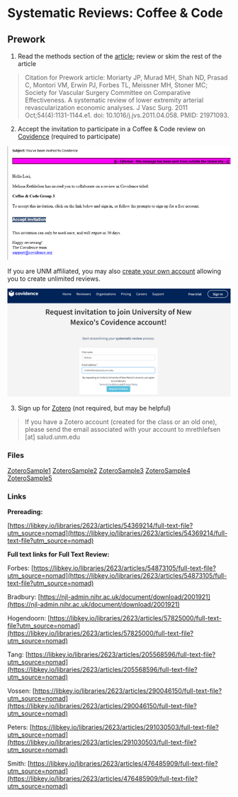 # Systematic Reviews: Coffee & Code

## Prework

1. Read the methods section of the [article](https://libkey.io/libraries/2623/articles/54369214/full-text-file?utm_source=nomad); review or skim the rest of the article

> Citation for Prework article: Moriarty JP, Murad MH, Shah ND, Prasad C, Montori VM, Erwin PJ, Forbes TL, Meissner MH, Stoner MC; Society for Vascular Surgery Committee on Comparative Effectiveness. A systematic review of lower extremity arterial revascularization economic analyses. J Vasc Surg. 2011 Oct;54(4):1131-1144.e1. doi: 10.1016/j.jvs.2011.04.058. PMID: 21971093.

2. Accept the invitation to participate in a Coffee & Code review on [Covidence](https://app.covidence.org) (required to participate)

![image of email from Covidence](3SignUp.png)

If you are UNM affiliated, you may also [create your own account](https://app.covidence.org/organizations/QlZl7/signup) allowing you to create unlimited reviews.

![image of UNM Covidence sign up page](2SignUp.png)

3. Sign up for [Zotero](https://www.zotero.org/) (not required, but may be helpful)

> If you have a Zotero account (created for the class or an old one), please send the email associated with your account to mrethlefsen [at] salud.unm.edu

### Files

[ZoteroSample1](https://github.com/unmrds/cc-systematic-review/blob/main/ZoteroSample1.ris)
[ZoteroSample2](https://github.com/unmrds/cc-systematic-review/blob/main/ZoteroSample2.ris)
[ZoteroSample3](https://github.com/unmrds/cc-systematic-review/blob/main/ZoteroSample3.ris)
[ZoteroSample4](https://github.com/unmrds/cc-systematic-review/blob/main/ZoteroSample4.ris)
[ZoteroSample5](https://github.com/unmrds/cc-systematic-review/blob/main/ZoteroSample5.ris)

### Links

**Prereading:** 

[https://libkey.io/libraries/2623/articles/54369214/full-text-file?utm_source=nomad](https://libkey.io/libraries/2623/articles/54369214/full-text-file?utm_source=nomad)

**Full text links for Full Text Review:**

Forbes: [https://libkey.io/libraries/2623/articles/54873105/full-text-file?utm_source=nomad](https://libkey.io/libraries/2623/articles/54873105/full-text-file?utm_source=nomad)

Bradbury: [https://njl-admin.nihr.ac.uk/document/download/2001921](https://njl-admin.nihr.ac.uk/document/download/2001921)

Hogendoorn: [https://libkey.io/libraries/2623/articles/57825000/full-text-file?utm_source=nomad](https://libkey.io/libraries/2623/articles/57825000/full-text-file?utm_source=nomad)

Tang: [https://libkey.io/libraries/2623/articles/205568596/full-text-file?utm_source=nomad](https://libkey.io/libraries/2623/articles/205568596/full-text-file?utm_source=nomad)

Vossen: [https://libkey.io/libraries/2623/articles/290046150/full-text-file?utm_source=nomad](https://libkey.io/libraries/2623/articles/290046150/full-text-file?utm_source=nomad)

Peters: [https://libkey.io/libraries/2623/articles/291030503/full-text-file?utm_source=nomad](https://libkey.io/libraries/2623/articles/291030503/full-text-file?utm_source=nomad)

Smith: [https://libkey.io/libraries/2623/articles/476485909/full-text-file?utm_source=nomad](https://libkey.io/libraries/2623/articles/476485909/full-text-file?utm_source=nomad)
